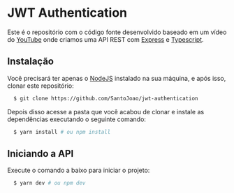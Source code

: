 # JWT Authentication

Este é o repositório com o código fonte desenvolvido baseado em um vídeo do [YouTube](https://youtu.be/0CraBZHejKI) onde criamos uma API REST com [Express](https://expressjs.com/) e [Typescript](https://www.typescriptlang.org/).

## Instalação

Você precisará ter apenas o [NodeJS](https://nodejs.org) instalado na sua máquina, e após isso, clonar este repositório:
```sh
  $ git clone https://github.com/SantoJoao/jwt-authentication
```

Depois disso acesse a pasta que você acabou de clonar e instale as dependências executando o seguinte comando:
```sh
  $ yarn install # ou npm install
```

## Iniciando a API

Execute o comando a baixo para iniciar o projeto:
```sh
  $ yarn dev # ou npm dev
```
